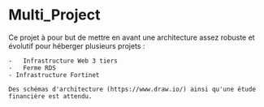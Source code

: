 # Multi_Project

Ce projet à pour but de mettre en avant une architecture assez robuste et évolutif pour héberger plusieurs projets :

	-	Infrastructure Web 3 tiers
	-	Ferme RDS
	- Infrastructure Fortinet
	
	Des schémas d'architecture (https://www.draw.io/) ainsi qu'une étude financière est attendu.
